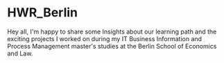 # HWR_Berlin
Hey all, I'm happy to share some Insights about our learning path and the exciting projects I worked on during my IT Business Information and Process Management master's studies at the Berlin School of Economics and Law.
